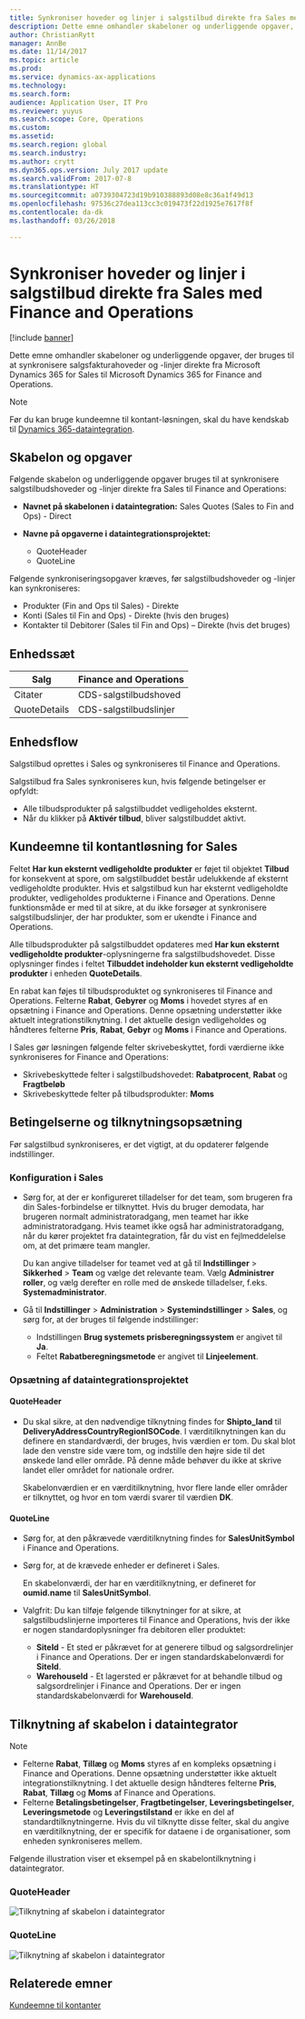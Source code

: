 ```yaml
---
title: Synkroniser hoveder og linjer i salgstilbud direkte fra Sales med Finance and Operations
description: Dette emne omhandler skabeloner og underliggende opgaver, der bruges til at synkronisere salgsfakturahoveder og -linjer direkte fra Microsoft Dynamics 365 for Sales til Microsoft Dynamics 365 for Finance and Operations.
author: ChristianRytt
manager: AnnBe
ms.date: 11/14/2017
ms.topic: article
ms.prod: 
ms.service: dynamics-ax-applications
ms.technology: 
ms.search.form: 
audience: Application User, IT Pro
ms.reviewer: yuyus
ms.search.scope: Core, Operations
ms.custom: 
ms.assetid: 
ms.search.region: global
ms.search.industry: 
ms.author: crytt
ms.dyn365.ops.version: July 2017 update
ms.search.validFrom: 2017-07-8
ms.translationtype: HT
ms.sourcegitcommit: a0739304723d19b910388893d08e8c36a1f49d13
ms.openlocfilehash: 97536c27dea113cc3c019473f22d1925e7617f8f
ms.contentlocale: da-dk
ms.lasthandoff: 03/26/2018

---
```


# <a name="synchronize-sales-quotation-headers-and-lines-directly-from-sales-to-finance-and-operations"></a>Synkroniser hoveder og linjer i salgstilbud direkte fra Sales med Finance and Operations

[!include [banner](../includes/banner.md)]

Dette emne omhandler skabeloner og underliggende opgaver, der bruges til at synkronisere salgsfakturahoveder og -linjer direkte fra Microsoft Dynamics 365 for Sales til Microsoft Dynamics 365 for Finance and Operations.

> [!NOTE]
> Før du kan bruge kundeemne til kontant-løsningen, skal du have kendskab til [Dynamics 365-dataintegration](/common-data-service/entity-reference/dynamics-365-integration).

## <a name="template-and-tasks"></a>Skabelon og opgaver

Følgende skabelon og underliggende opgaver bruges til at synkronisere salgstilbudshoveder og -linjer direkte fra Sales til Finance and Operations:

- **Navnet på skabelonen i dataintegration:** Sales Quotes (Sales to Fin and Ops) - Direct
- **Navne på opgaverne i dataintegrationsprojektet:**

    - QuoteHeader
    - QuoteLine

Følgende synkroniseringsopgaver kræves, før salgstilbudshoveder og -linjer kan synkroniseres:

- Produkter (Fin and Ops til Sales) - Direkte
- Konti (Sales til Fin and Ops) - Direkte (hvis den bruges)
- Kontakter til Debitorer (Sales til Fin and Ops) – Direkte (hvis det bruges)

## <a name="entity-set"></a>Enhedssæt

| Salg        | Finance and Operations     |
|--------------|----------------------------|
| Citater       | CDS-salgstilbudshoved |
| QuoteDetails | CDS-salgstilbudslinjer  |

## <a name="entity-flow"></a>Enhedsflow

Salgstilbud oprettes i Sales og synkroniseres til Finance and Operations.

Salgstilbud fra Sales synkroniseres kun, hvis følgende betingelser er opfyldt:

- Alle tilbudsprodukter på salgstilbuddet vedligeholdes eksternt.
- Når du klikker på **Aktivér tilbud**, bliver salgstilbuddet aktivt.

## <a name="prospect-to-cash-solution-for-sales"></a>Kundeemne til kontantløsning for Sales

Feltet **Har kun eksternt vedligeholdte produkter** er føjet til objektet **Tilbud** for konsekvent at spore, om salgstilbuddet består udelukkende af eksternt vedligeholdte produkter. Hvis et salgstilbud kun har eksternt vedligeholdte produkter, vedligeholdes produkterne i Finance and Operations. Denne funktionsmåde er med til at sikre, at du ikke forsøger at synkronisere salgstilbudslinjer, der har produkter, som er ukendte i Finance and Operations.

Alle tilbudsprodukter på salgstilbuddet opdateres med **Har kun eksternt vedligeholdte produkter**-oplysningerne fra salgstilbudshovedet. Disse oplysninger findes i feltet **Tilbuddet indeholder kun eksternt vedligeholdte produkter** i enheden **QuoteDetails**.

En rabat kan føjes til tilbudsproduktet og synkroniseres til Finance and Operations. Felterne **Rabat**, **Gebyrer** og **Moms** i hovedet styres af en opsætning i Finance and Operations. Denne opsætning understøtter ikke aktuelt integrationstilknytning. I det aktuelle design vedligeholdes og håndteres felterne **Pris**, **Rabat**, **Gebyr** og **Moms** i Finance and Operations.

I Sales gør løsningen følgende felter skrivebeskyttet, fordi værdierne ikke synkroniseres for Finance and Operations:

- Skrivebeskyttede felter i salgstilbudshovedet: **Rabatprocent**, **Rabat** og **Fragtbeløb**
- Skrivebeskyttede felter på tilbudsprodukter: **Moms**

## <a name="preconditions-and-mapping-setup"></a>Betingelserne og tilknytningsopsætning

Før salgstilbud synkroniseres, er det vigtigt, at du opdaterer følgende indstillinger.

### <a name="setup-in-sales"></a>Konfiguration i Sales

- Sørg for, at der er konfigureret tilladelser for det team, som brugeren fra din Sales-forbindelse er tilknyttet. Hvis du bruger demodata, har brugeren normalt administratoradgang, men teamet har ikke administratoradgang. Hvis teamet ikke også har administratoradgang, når du kører projektet fra dataintegration, får du vist en fejlmeddelelse om, at det primære team mangler.

    Du kan angive tilladelser for teamet ved at gå til **Indstillinger** &gt; **Sikkerhed** &gt; **Team** og vælge det relevante team. Vælg **Administrer roller**, og vælg derefter en rolle med de ønskede tilladelser, f.eks. **Systemadministrator**.

- Gå til **Indstillinger** &gt; **Administration** &gt; **Systemindstillinger** &gt; **Sales**, og sørg for, at der bruges til følgende indstillinger:

    - Indstillingen **Brug systemets prisberegningssystem** er angivet til **Ja**.
    - Feltet **Rabatberegningsmetode** er angivet til **Linjeelement**.

### <a name="setup-in-the-data-integration-project"></a>Opsætning af dataintegrationsprojektet

#### <a name="quoteheader"></a>QuoteHeader

- Du skal sikre, at den nødvendige tilknytning findes for **Shipto\_land** til **DeliveryAddressCountryRegionISOCode**. I værditilknytningen kan du definere en standardværdi, der bruges, hvis værdien er tom. Du skal blot lade den venstre side være tom, og indstille den højre side til det ønskede land eller område. På denne måde behøver du ikke at skrive landet eller området for nationale ordrer.

    Skabelonværdien er en værditilknytning, hvor flere lande eller områder er tilknyttet, og hvor en tom værdi svarer til værdien **DK**.

#### <a name="quoteline"></a>QuoteLine

- Sørg for, at den påkrævede værditilknytning findes for **SalesUnitSymbol** i Finance and Operations.
- Sørg for, at de krævede enheder er defineret i Sales.

    En skabelonværdi, der har en værditilknytning, er defineret for **oumid.name** til **SalesUnitSymbol**.

- Valgfrit: Du kan tilføje følgende tilknytninger for at sikre, at salgstilbudslinjerne importeres til Finance and Operations, hvis der ikke er nogen standardoplysninger fra debitoren eller produktet:

    - **SiteId** - Et sted er påkrævet for at generere tilbud og salgsordrelinjer i Finance and Operations. Der er ingen standardskabelonværdi for **SiteId**.
    - **WarehouseId** - Et lagersted er påkrævet for at behandle tilbud og salgsordrelinjer i Finance and Operations. Der er ingen standardskabelonværdi for **WarehouseId**.

## <a name="template-mapping-in-data-integrator"></a>Tilknytning af skabelon i dataintegrator

> [!NOTE]
> - Felterne **Rabat**, **Tillæg** og **Moms** styres af en kompleks opsætning i Finance and Operations. Denne opsætning understøtter ikke aktuelt integrationstilknytning. I det aktuelle design håndteres felterne **Pris**, **Rabat**, **Tillæg** og **Moms** af Finance and Operations.
> - Felterne **Betalingsbetingelser**, **Fragtbetingelser**, **Leveringsbetingelser**, **Leveringsmetode** og **Leveringstilstand** er ikke en del af standardtilknytningerne. Hvis du vil tilknytte disse felter, skal du angive en værditilknytning, der er specifik for dataene i de organisationer, som enheden synkroniseres mellem.

Følgende illustration viser et eksempel på en skabelontilknytning i dataintegrator.

### <a name="quoteheader"></a>QuoteHeader

![Tilknytning af skabelon i dataintegrator](./media/sales-quotation-direct-template-mapping-data-integrator-1.png)

### <a name="quoteline"></a>QuoteLine

![Tilknytning af skabelon i dataintegrator](./media/sales-quotation-direct-template-mapping-data-integrator-2.png)

## <a name="related-topics"></a>Relaterede emner

[Kundeemne til kontanter](prospect-to-cash.md)


